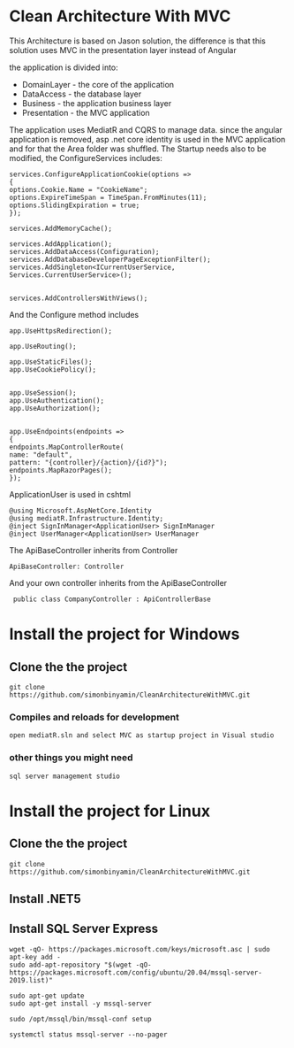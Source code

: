 # Clean Architecture With MVC

This Architecture is based on Jason solution, the difference is that this solution uses MVC in the presentation layer instead of Angular

the application is divided into:
* DomainLayer - the core of the application
* DataAccess - the database layer
* Business - the application business layer
* Presentation - the MVC application

The application uses MediatR and CQRS to manage data. since the angular application is removed, asp .net core identity is used in the MVC application and for that the Area folder was shuffled. The Startup needs also to be modified, the ConfigureServices includes:

```
services.ConfigureApplicationCookie(options =>
{
options.Cookie.Name = "CookieName";
options.ExpireTimeSpan = TimeSpan.FromMinutes(11);
options.SlidingExpiration = true;
});

services.AddMemoryCache();

services.AddApplication();
services.AddDataAccess(Configuration);
services.AddDatabaseDeveloperPageExceptionFilter();
services.AddSingleton<ICurrentUserService, Services.CurrentUserService>();


services.AddControllersWithViews();
```

And the Configure method includes

```
app.UseHttpsRedirection();

app.UseRouting();

app.UseStaticFiles();
app.UseCookiePolicy();


app.UseSession();
app.UseAuthentication();
app.UseAuthorization();


app.UseEndpoints(endpoints =>
{
endpoints.MapControllerRoute(
name: "default",
pattern: "{controller}/{action}/{id?}");
endpoints.MapRazorPages();
});
```
ApplicationUser is used in cshtml

```
@using Microsoft.AspNetCore.Identity
@using mediatR.Infrastructure.Identity;
@inject SignInManager<ApplicationUser> SignInManager
@inject UserManager<ApplicationUser> UserManager 
```

The ApiBaseController inherits from Controller

```
ApiBaseController: Controller 
```

And your own controller inherits from the ApiBaseController

```
 public class CompanyController : ApiControllerBase 
```

# Install the project for Windows

## Clone the the project 

```
git clone https://github.com/simonbinyamin/CleanArchitectureWithMVC.git
```

### Compiles and reloads for development

```
open mediatR.sln and select MVC as startup project in Visual studio
```

### other things you might need

```
sql server management studio
```

# Install the project for Linux
## Clone the the project 

```
git clone https://github.com/simonbinyamin/CleanArchitectureWithMVC.git
```

## Install .NET5 
## Install SQL Server Express

```
wget -qO- https://packages.microsoft.com/keys/microsoft.asc | sudo apt-key add -
sudo add-apt-repository "$(wget -qO- https://packages.microsoft.com/config/ubuntu/20.04/mssql-server-2019.list)"

sudo apt-get update
sudo apt-get install -y mssql-server

sudo /opt/mssql/bin/mssql-conf setup

systemctl status mssql-server --no-pager
```
